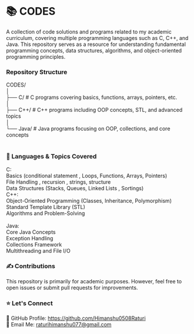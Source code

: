 # 📚 CODES
A collection of code solutions and programs related to my academic curriculum, covering multiple programming languages such as C, C++, and Java. This repository serves as a resource for understanding fundamental programming concepts, data structures, algorithms, and object-oriented programming principles.<br>

### Repository Structure
CODES/<br>
│<br>
├── C/             # C programs covering basics, functions, arrays, pointers, etc.<br>
│<br>
├── C++/           # C++ programs including OOP concepts, STL, and advanced topics<br>
│<br>
└── Java/          # Java programs focusing on OOP, collections, and core concepts<br>
<br>
### 🚀 Languages & Topics Covered
C:<br>
Basics (conditional statement , Loops, Functions, Arrays, Pointers)<br>
File Handling , recursion , strings, structure<br>
Data Structures (Stacks, Queues, Linked Lists , Sortings)<br>
C++:<br>
Object-Oriented Programming (Classes, Inheritance, Polymorphism)<br>
Standard Template Library (STL)<br>
Algorithms and Problem-Solving<br>
<br>
Java:<br>
Core Java Concepts<br>
Exception Handling<br>
Collections Framework<br>
Multithreading and File I/O<br>
### ✍️ Contributions<br>
This repository is primarily for academic purposes. However, feel free to open issues or submit pull requests for improvements.<br>
### ⭐️ Let's Connect<br>
🔗 GitHub Profile: https://github.com/Himanshu0508Raturi<br>
📧 Email Me: raturihimanshu077@gmail.com<br>
